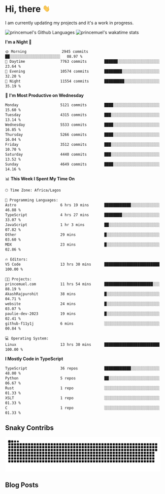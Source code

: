 # Hi, there <img src='/assets/wave.gif' alt='Just saying hello' width='24' height='24' />

<!--
**princemuel/princemuel** is a ✨ _special_ ✨ repository because its `README.md` (this file) appears on your GitHub profile.

Here are some ideas to get you started:

- 🔭 I’m currently working on ...
- 🌱 I’m currently learning ...
- 👯 I’m looking to collaborate on ...
- 🤔 I’m looking for help with ...
- 💬 Ask me about ...
- 📫 How to reach me: ...
- 😄 Pronouns: ...
- ⚡ Fun fact: ...
-->

I am currently updating my projects and it's a work in progress.

![princemuel's Github Languages](https://github-readme-stats.vercel.app/api/top-langs/?username=princemuel&text_color=586069&layout=compact&hide_border=true&title_color=0366d6&count_private=true&include_all_commits=true&theme=tokyonight&show_icons=true)
![princemuel's wakatime stats](https://github-readme-stats.vercel.app/api/wakatime?username=princemuel&text_color=586069&layout=compact&hide_border=true&title_color=0366d6&count_private=true&include_all_commits=true&theme=tokyonight&show_icons=true)

<!--START_SECTION:waka-->
**I'm a Night 🦉** 

```text
🌞 Morning                2945 commits        ██░░░░░░░░░░░░░░░░░░░░░░░   08.97 % 
🌆 Daytime                7763 commits        ██████░░░░░░░░░░░░░░░░░░░   23.64 % 
🌃 Evening                10574 commits       ████████░░░░░░░░░░░░░░░░░   32.20 % 
🌙 Night                  11554 commits       █████████░░░░░░░░░░░░░░░░   35.19 % 
```
📅 **I'm Most Productive on Wednesday** 

```text
Monday                   5121 commits        ████░░░░░░░░░░░░░░░░░░░░░   15.60 % 
Tuesday                  4315 commits        ███░░░░░░░░░░░░░░░░░░░░░░   13.14 % 
Wednesday                5533 commits        ████░░░░░░░░░░░░░░░░░░░░░   16.85 % 
Thursday                 5266 commits        ████░░░░░░░░░░░░░░░░░░░░░   16.04 % 
Friday                   3512 commits        ███░░░░░░░░░░░░░░░░░░░░░░   10.70 % 
Saturday                 4440 commits        ███░░░░░░░░░░░░░░░░░░░░░░   13.52 % 
Sunday                   4649 commits        ████░░░░░░░░░░░░░░░░░░░░░   14.16 % 
```


📊 **This Week I Spent My Time On** 

```text
🕑︎ Time Zone: Africa/Lagos

💬 Programming Languages: 
Astro                    6 hrs 19 mins       ████████████░░░░░░░░░░░░░   46.88 % 
TypeScript               4 hrs 27 mins       ████████░░░░░░░░░░░░░░░░░   33.07 % 
JavaScript               1 hr 3 mins         ██░░░░░░░░░░░░░░░░░░░░░░░   07.82 % 
Other                    29 mins             █░░░░░░░░░░░░░░░░░░░░░░░░   03.60 % 
MDX                      23 mins             █░░░░░░░░░░░░░░░░░░░░░░░░   02.86 % 

🔥 Editors: 
VS Code                  13 hrs 30 mins      █████████████████████████   100.00 % 

🐱‍💻 Projects: 
princemuel.com           11 hrs 54 mins      ██████████████████████░░░   88.19 % 
AkashRajpurohit          38 mins             █░░░░░░░░░░░░░░░░░░░░░░░░   04.71 % 
website                  24 mins             █░░░░░░░░░░░░░░░░░░░░░░░░   03.07 % 
paulie-dev-2023          19 mins             █░░░░░░░░░░░░░░░░░░░░░░░░   02.41 % 
github-f11y1j            6 mins              ░░░░░░░░░░░░░░░░░░░░░░░░░   00.84 % 

💻 Operating System: 
Linux                    13 hrs 30 mins      █████████████████████████   100.00 % 
```

**I Mostly Code in TypeScript** 

```text
TypeScript               36 repos            ████████████░░░░░░░░░░░░░   48.00 % 
Python                   5 repos             ██░░░░░░░░░░░░░░░░░░░░░░░   06.67 % 
Rust                     1 repo              ░░░░░░░░░░░░░░░░░░░░░░░░░   01.33 % 
XSLT                     1 repo              ░░░░░░░░░░░░░░░░░░░░░░░░░   01.33 % 
C                        1 repo              ░░░░░░░░░░░░░░░░░░░░░░░░░   01.33 % 
```




<!--END_SECTION:waka-->

## Snaky Contribs

<img src='/assets/github-snake-dark.svg' alt='Snaky Contributions' />

## Blog Posts

<!-- BLOG-POST-LIST:START -->
<!-- BLOG-POST-LIST:END -->
